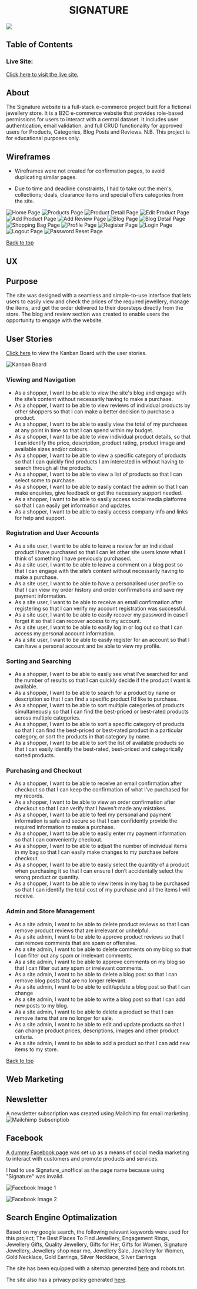 
<h1 align="center">SIGNATURE</h1>

<img src="media/readme_images/final_design.png">

## **Table of Contents**

### **Live Site:**

[Click here to visit the live site.](https://signature.herokuapp.com/)

## **About**

The Signature website is a full-stack e-commerce project built for a fictional jewellery store. It is a B2C e-commerce website that provides role-based permissions for users to interact with a central dataset. It includes user authentication, email validation, and full CRUD functionality for approved users for Products, Categories, Blog Posts and Reviews. N.B. This project is for educational purposes only.

## **Wireframes**

* Wireframes were not created for confirmation pages, to avoid duplicating similar pages. 

* Due to time and deadline constraints, I had to take out the men's, collections; deals, clearance items and special offers categories from the site. 

![Home Page](media/readme_images/home_page.png)
![Products Page](media/readme_images/products_page.png)
![Product Detail Page](media/readme_images/product_detail.png)
![Edit Product Page](media/readme_images/edit_product.png)
![Add Product Page](media/readme_images/add_product.png)
![Add Review Page](media/readme_images/add_review.png)
![Blog Page](media/readme_images/blog.png)
![Blog Detail Page](media/readme_images/blog_detail.png)
![Shopping Bag Page](media/readme_images/shopping_bag.png)
![Profile Page](media/readme_images/profile.png)
![Register Page](media/readme_images/register.png)
![Login Page](media/readme_images/login.png)
![Logout Page](media/readme_images/logout.png)
![Password Reset Page](media/readme_images/password_reset.png)

[Back to top](#)

## **UX**

## **Purpose**

The site was designed with a seamless and simple-to-use interface that lets users to easily view and check the prices of the required jewellery, manage the items,  and get the order delivered to their doorsteps directly from the store. The blog and review section was created to enable users the opportunity to engage with the website.

## **User Stories**

[Click here](https://github.com/users/Oyindamolabadara/projects/3) to view the Kanban Board with the user stories.

![Kanban Board](media/readme_images/kanban_board.png)

### **Viewing and Navigation**

* As a shopper, I want to be able to view the site's blog and engage with the site’s content without necessarily having to make a purchase.
* As a shopper, I want to be able to view reviews of individual products by other shoppers so that I can make a better decision to purchase a product.
* As a shopper, I want to be able to easily view the total of my purchases at any point in time so that I can spend within my budget.
* As a shopper, I want to be able to view individual product details, so that I can identify the price, description, product rating, product image and available sizes and/or colours.
* As a shopper, I want to be able to view a specific category of products so that I can quickly find products I am interested in without having to search through all the products.
* As a shopper, I want to be able to view a list of products so that I can select some to purchase.
* As a shopper, I want to be able to easily contact the admin so that I can make enquiries, give feedback or get the necessary support needed.
* As a shopper, I want to be able to easily access social media platforms so that I can easily get information and updates.
* As a shopper, I want to be able to easily access company info and links for help and support.

### **Registration and User Accounts**

* As a site user, I want to be able to leave a review for an individual product I have purchased so that I can let other site users know what I think of something I have previously purchased.
* As a site user, I want to be able to leave a comment on a blog post so that I can engage with the site’s content without necessarily having to make a purchase.
* As a site user, I want to be able to have a personalised user profile so that I can view my order history and order confirmations and save my payment information.
* As a site user, I want to be able to receive an email confirmation after registering so that I can verify my account registration was successful.
* As a site user, I want to be able to easily recover my password in case I forget it so that I can recover access to my account.
* As a site user, I want to be able to easily log in or log out so that I can access my personal account information.
* As a site user, I want to be able to easily register for an account so that I can have a personal account and be able to view my profile.

### **Sorting and Searching**

* As a shopper, I want to be able to easily see what I’ve searched for and the number of results so that I can quickly decide if the product I want is available.
* As a shopper, I want to be able to search for a product by name or description so that I can find a specific product I’d like to purchase.
* As a shopper, I want to be able to sort multiple categories of products simultaneously so that I can find the best-priced or best-rated products across multiple categories.
* As a shopper, I want to be able to sort a specific category of products so that I can find the best-priced or best-rated product in a particular category, or sort the products in that category by name.
* As a shopper, I want to be able to sort the list of available products so that I can easily identify the best-rated, best-priced and categorically sorted products.

### **Purchasing and Checkout**

* As a shopper, I want to be able to receive an email confirmation after checkout so that I can keep the confirmation of what I’ve purchased for my records.
* As a shopper, I want to be able to view an order confirmation after checkout so that I can verify that I haven't made any mistakes.
* As a shopper, I want to be able to feel my personal and payment information is safe and secure so that I can confidently provide the required information to make a purchase. 
* As a shopper, I want to be able to easily enter my payment information so that I can conveniently checkout. 
* As a shopper, I want to be able to adjust the number of individual items in my bag so that I can easily make changes to my purchase before checkout.
* As a shopper, I want to be able to easily select the quantity of a product when purchasing it so that I can ensure I don’t accidentally select the wrong product or quantity.
* As a shopper, I want to be able to view items in my bag to be purchased so that I can identify the total cost of my purchase and all the items I will receive.

### **Admin and Store Management**

* As a site admin, I want to be able to delete product reviews so that I can remove product reviews that are irrelevant or unhelpful.
* As a site admin, I want to be able to approve product reviews so that I can remove comments that are spam or offensive.
* As a site admin, I want to be able to delete comments on my blog so that I can filter out any spam or irrelevant comments.
* As a site admin, I want to be able to approve comments on my blog so that I can filter out any spam or irrelevant comments.
* As a site admin, I want to be able to delete a blog post so that I can remove blog posts that are no longer relevant.
* As a site admin, I want to be able to edit/update a blog post so that I can change 
* As a site admin, I want to be able to write a blog post so that I can add new posts to my blog.
* As a site admin, I want to be able to delete a product so that I can remove items that are no longer for sale.
* As a site admin, I want to be able to edit and update products so that I can change product prices, descriptions, images and other product criteria.
* As a site admin, I want to be able to add a product so that I can add new items to my store.

[Back to top](#)

## **Web Marketing**

## **Newsletter**

A newsletter subscription was created using Mailchimp for email marketing. 
![Mailchimp Subscriptiob](media/readme_images/mailchimp_image.png)

## **Facebook**

[A dummy Facebook page](https://www.facebook.com/profile.php?id=100089994846073) was set up as a means of social media marketing to interact with customers and promote products and services. 

I had to use Signature_unoffical as the page name because using "Signature" was invalid. 

![Facebook Image 1](media/readme_images/facebook_page_one.png)

![Facebook Image 2](media/readme_images/facebook_page_two.png)

## Search Engine Optimalization

Based on my google search, the following relevant keywords were used for this project;
The Best Places To Find Jewellery, Engagement Rings, Jewellery Gifts, Quality Jewellery, Gifts for Her, Gifts for Women, Signature Jewellery, Jewellery shop near me, Jewellery Sale, Jewellery for Women, Gold Necklace, Gold Earrings, Silver Necklace, Silver Earrings

The site has been equipped with a sitemap generated [here](https://www.xml-sitemaps.com/) and robots.txt. 

The site also has a privacy policy generated [here](https://www.privacypolicygenerator.info/).